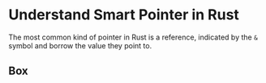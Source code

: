# Understand Smart Pointer in Rust

The most common kind of pointer in Rust is a reference, indicated by the `&` symbol and borrow the value they point to. 

## Box